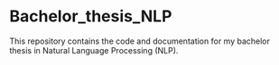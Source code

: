 # Bachelor_thesis_NLP
This repository contains the code and documentation for my bachelor thesis in Natural Language Processing (NLP).

